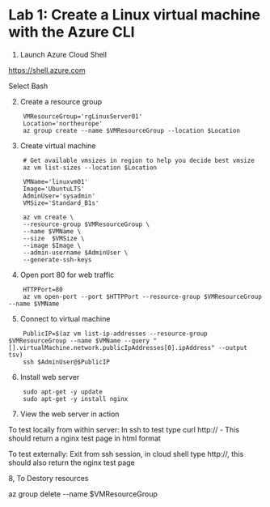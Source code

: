 # Lab 1: Create a Linux virtual machine with the Azure CLI

1. Launch Azure Cloud Shell

https://shell.azure.com

Select Bash

2. Create a resource group

```
    VMResourceGroup='rgLinuxServer01'
    Location='northeurope'
    az group create --name $VMResourceGroup --location $Location
```

3. Create virtual machine

```
    # Get available vmsizes in region to help you decide best vmsize
    az vm list-sizes --location $Location

    VMName='linuxvm01'
    Image='UbuntuLTS'
    AdminUser='sysadmin'
    VMSize='Standard_B1s'

    az vm create \
    --resource-group $VMResourceGroup \
    --name $VMName \
    --size  $VMSize \
    --image $Image \
    --admin-username $AdminUser \
    --generate-ssh-keys

```

4. Open port 80 for web traffic

```
    HTTPPort=80
    az vm open-port --port $HTTPPort --resource-group $VMResourceGroup --name $VMName
```

5. Connect to virtual machine

```
    PublicIP=$(az vm list-ip-addresses --resource-group $VMResourceGroup --name $VMName --query "[].virtualMachine.network.publicIpAddresses[0].ipAddress" --output tsv)
    ssh $AdminUser@$PublicIP
```

6. Install web server

```
    sudo apt-get -y update
    sudo apt-get -y install nginx
```

7. View the web server in action

To test locally from within server:
In ssh to test type curl http://<publicip> - This should return a nginx test page in html format


To test externally:
Exit from ssh session, in cloud shell type http://<publicip>, this should also return the nginx test page

8, To Destory resources

az group delete --name $VMResourceGroup